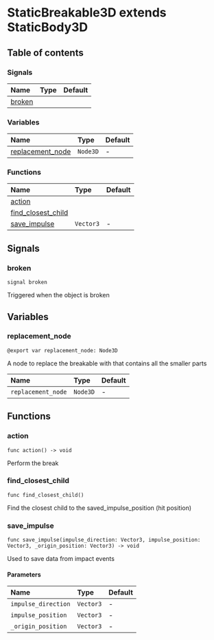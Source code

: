 # StaticBreakable3D extends StaticBody3D

## Table of contents

### Signals

|Name|Type|Default|
|:-|:-|:-|
|[broken](#broken)|||

### Variables

|Name|Type|Default|
|:-|:-|:-|
|[replacement_node](#replacement_node)|`Node3D`|-|

### Functions

|Name|Type|Default|
|:-|:-|:-|
|[action](#action)|||
|[find_closest_child](#find_closest_child)|||
|[save_impulse](#save_impulse)|`Vector3`|-|

## Signals

### broken

```gdscript
signal broken
```

Triggered when the object is broken

## Variables

### replacement_node

```gdscript
@export var replacement_node: Node3D
```

A node to replace the breakable with that contains all the smaller parts

|Name|Type|Default|
|:-|:-|:-|
|`replacement_node`|`Node3D`|-|

## Functions

### action

```gdscript
func action() -> void
```

Perform the break

### find_closest_child

```gdscript
func find_closest_child()
```

Find the closest child to the saved_impulse_position (hit position)

### save_impulse

```gdscript
func save_impulse(impulse_direction: Vector3, impulse_position: Vector3, _origin_position: Vector3) -> void
```

Used to save data from impact events

#### Parameters

|Name|Type|Default|
|:-|:-|:-|
|`impulse_direction`|`Vector3`|-|
|`impulse_position`|`Vector3`|-|
|`_origin_position`|`Vector3`|-|

